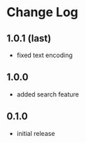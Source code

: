 # Change Log

## 1.0.1 (last)

- fixed text encoding

## 1.0.0

- added search feature

## 0.1.0

- initial release

